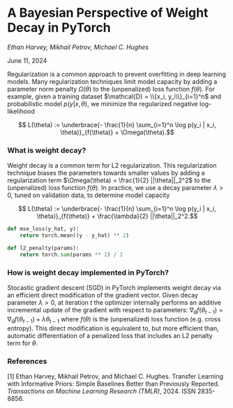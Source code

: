 # A Bayesian Perspective of Weight Decay in PyTorch

*Ethan Harvey, Mikhail Petrov, Michael C. Hughes*

June 11, 2024

Regularization is a common approach to prevent overfitting in deep learning models. Many regularization techniques limit model capacity by adding a parameter norm penalty $\Omega(\theta)$ to the (unpenalized) loss function $f(\theta)$. For example, given a training dataset $\mathcal{D} = \\{x_i, y_i\\}_{i=1}^n$ and probabilistic model $p(y | x, \theta)$, we minimize the regularized negative log-likelihood

```math
    L(\theta) := \underbrace{- \frac{1}{n} \sum_{i=1}^n \log p(y_i | x_i, \theta)}_{f(\theta)}  + \Omega(\theta).
```

### What is weight decay?

Weight decay is a common term for L2 regularization. This regularization technique biases the parameters towards smaller values by adding a regularization term $\Omega(\theta) = \frac{1}{2} ||\theta||_2^2$ to the (unpenalized) loss function $f(\theta)$. In practice, we use a decay parameter $\lambda > 0$, tuned on validation data, to determine model capacity

```math
    L(\theta) := \underbrace{- \frac{1}{n} \sum_{i=1}^n \log p(y_i | x_i, \theta)}_{f(\theta)}  + \frac{\lambda}{2} ||\theta||_2^2.
```

```python
def mse_loss(y_hat, y):
    return torch.mean((y - y_hat) ** 2)

def l2_penalty(params):
    return torch.sum(params ** 2) / 2
```

### How is weight decay implemented in PyTorch?

Stocastic gradient descent (SGD) in PyTorch implements weight decay via an efficient direct modification of the gradient vector. Given decay parameter $\lambda > 0$, at iteration $t$ the optimizer internally performs an additive incremental update of the gradient with respect to parameters: $\nabla_\theta f(\theta_{t-1}) = \nabla_\theta f(\theta_{t-1}) + \lambda \theta_{t-1}$ where $f(\theta)$ is the (unpenalized) loss function (e.g. cross entropy). This direct modification is equivalent to, but more efficient than, automatic differentiation of a penalized loss that includes an L2 penalty term for $\theta$.

### References

[1] Ethan Harvey, Mikhail Petrov, and Michael C. Hughes. Transfer Learning with Informative Priors: Simple Baselines Better than Previously Reported. *Transactions on Machine Learning Research (TMLR)*, 2024. ISSN 2835-8856.
